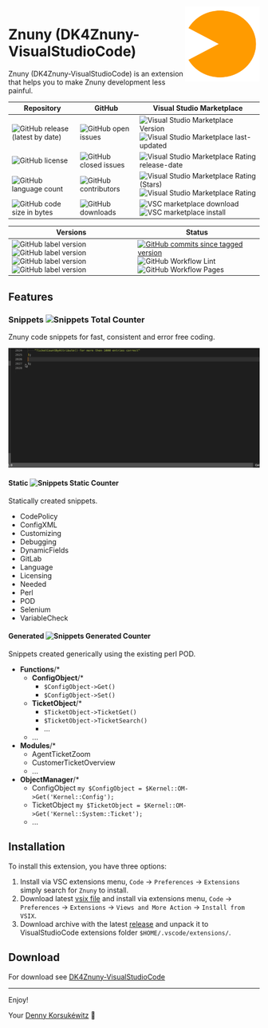 <img align="right" width="150" height="150" src="doc/images/icon.png">

# Znuny (DK4Znuny-VisualStudioCode)

Znuny (DK4Znuny-VisualStudioCode) is an extension that helps you to make Znuny development less painful.

| Repository | GitHub | Visual Studio Marketplace |
| ------ | ------ | ------ |
| ![GitHub release (latest by date)](https://img.shields.io/github/v/release/dennykorsukewitz/DK4Znuny-VisualStudioCode) | ![GitHub open issues](https://img.shields.io/github/issues/dennykorsukewitz/DK4Znuny-VisualStudioCode) | ![Visual Studio Marketplace Version ](https://img.shields.io/visual-studio-marketplace/v/dennykorsukewitz.dk4znuny-visualstudiocode) ![Visual Studio Marketplace last-updated](https://img.shields.io/visual-studio-marketplace/last-updated/dennykorsukewitz.dk4znuny-visualstudiocode)  |
| ![GitHub license](https://img.shields.io/github/license/dennykorsukewitz/DK4Znuny-VisualStudioCode) | ![GitHub closed issues](https://img.shields.io/github/issues-closed/dennykorsukewitz/DK4Znuny-VisualStudioCode?color=#44CC44) | ![Visual Studio Marketplace Rating release-date](https://img.shields.io/visual-studio-marketplace/release-date/dennykorsukewitz.dk4znuny-visualstudiocode) |
| ![GitHub language count](https://img.shields.io/github/languages/count/dennykorsukewitz/DK4Znuny-VisualStudioCode?style=flat&label=language)  | ![GitHub contributors](https://img.shields.io/github/contributors/dennykorsukewitz/DK4Znuny-VisualStudioCode) | ![Visual Studio Marketplace Rating (Stars)](https://img.shields.io/visual-studio-marketplace/stars/dennykorsukewitz.dk4znuny-visualstudiocode) ![Visual Studio Marketplace Rating](https://img.shields.io/visual-studio-marketplace/r/dennykorsukewitz.dk4znuny-visualstudiocode) |
| ![GitHub code size in bytes](https://img.shields.io/github/languages/code-size/dennykorsukewitz/DK4Znuny-VisualStudioCode)  | ![GitHub downloads](https://img.shields.io/github/downloads/dennykorsukewitz/DK4Znuny-VisualStudioCode/total?style=flat) | ![VSC marketplace download](https://img.shields.io/visual-studio-marketplace/d/dennykorsukewitz.dk4znuny-visualstudiocode) ![VSC marketplace install](https://img.shields.io/visual-studio-marketplace/i/dennykorsukewitz.dk4znuny-visualstudiocode) |

| Versions | Status |
| ------ | ------ |
| ![GitHub label version](https://img.shields.io/github/labels/dennykorsukewitz/DK4Znuny-VisualStudioCode/Znuny%206.0) ![GitHub label version](https://img.shields.io/github/labels/dennykorsukewitz/DK4Znuny-VisualStudioCode/Znuny%206.4) ![GitHub label version](https://img.shields.io/github/labels/dennykorsukewitz/DK4Znuny-VisualStudioCode/Znuny%206.5) ![GitHub label version](https://img.shields.io/github/labels/dennykorsukewitz/DK4/dev) | [![GitHub commits since tagged version](https://img.shields.io/github/commits-since/dennykorsukewitz/DK4Znuny-VisualStudioCode/1.0.2/dev)](https://github.com/dennykorsukewitz/DK4Znuny-VisualStudioCode/compare/1.0.2...dev) ![GitHub Workflow Lint](https://github.com/dennykorsukewitz/DK4Znuny-VisualStudioCode/actions/workflows/lint.yml/badge.svg?branch=dev&style=flat&label=Lint) ![GitHub Workflow Pages](https://github.com/dennykorsukewitz/DK4Znuny-VisualStudioCode/actions/workflows/pages.yml/badge.svg?branch=dev&style=flat&label=GitHub%20Pages) |

## Features

### Snippets ![Snippets Total Counter](https://img.shields.io/endpoint?url=https%3A%2F%2Fgist.githubusercontent.com%2Fdennykorsukewitz%2Fe2729bfd9b81d9c032ded617a3f924e7%2Fraw%2F5d77e9225ca53b6853ce4a5eda187b3edffc2426%2FDK4Znuny-VisualStudioCode%3Asnippets-total.json)

Znuny code snippets for fast, consistent and error free coding.

![snippets](doc/images/snippets.gif)

#### Static ![Snippets Static Counter](https://img.shields.io/endpoint?url=https%3A%2F%2Fgist.githubusercontent.com%2Fdennykorsukewitz%2Fe2729bfd9b81d9c032ded617a3f924e7%2Fraw%2F5d77e9225ca53b6853ce4a5eda187b3edffc2426%2FDK4Znuny-VisualStudioCode%3Asnippets-static.json)

Statically created snippets.

- CodePolicy
- ConfigXML
- Customizing
- Debugging
- DynamicFields
- GitLab
- Language
- Licensing
- Needed
- Perl
- POD
- Selenium
- VariableCheck

#### Generated ![Snippets Generated Counter](https://img.shields.io/endpoint?url=https%3A%2F%2Fgist.githubusercontent.com%2Fdennykorsukewitz%2Fe2729bfd9b81d9c032ded617a3f924e7%2Fraw%2F5d77e9225ca53b6853ce4a5eda187b3edffc2426%2FDK4Znuny-VisualStudioCode%3Asnippets-generated.json)

Snippets created generically using the existing perl POD.

- **Functions**/*
  - **ConfigObject**/*
    - ``$ConfigObject->Get()``
    - ``$ConfigObject->Set()``
  - **TicketObject**/*
    - ``$TicketObject->TicketGet()``
    - ``$TicketObject->TicketSearch()``
    - ...
  - ...
- **Modules**/*
  - AgentTicketZoom
  - CustomerTicketOverview
  - ...
- **ObjectManager**/*
  - ConfigObject ``my $ConfigObject = $Kernel::OM->Get('Kernel::Config');``
  - TicketObject ``my $TicketObject = $Kernel::OM->Get('Kernel::System::Ticket');``
  - ...

## Installation

To install this extension, you have three options:

1. Install via VSC extensions menu, `Code` -> `Preferences` -> `Extensions` simply search for `Znuny` to install.
2. Download latest [vsix file](https://github.com/dennykorsukewitz/DK4Znuny-VisualStudioCode/releases) and install via extensions menu, `Code` -> `Preferences` -> `Extensions` -> `Views and More Action` -> `Install from VSIX`.
3. Download archive with the latest [release](https://github.com/dennykorsukewitz/DK4Znuny-VisualStudioCode/releases) and unpack it to VisualStudioCode extensions folder `$HOME/.vscode/extensions/`.

## Download

For download see [DK4Znuny-VisualStudioCode](https://github.com/dennykorsukewitz/DK4Znuny-VisualStudioCode/releases)

---

Enjoy!

Your [Denny Korsukéwitz](https://github.com/dennykorsukewitz) 🚀
